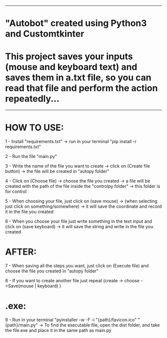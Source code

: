 ------------------------------------------------------------------------------------------------------------------------------------------------------------------------
# "Autobot" created using Python3 and Customtkinter

# This project saves your inputs (mouse and keyboard text) and saves them in a.txt file, so you can read that file and perform the action repeatedly...

------------------------------------------------------------------------------------------------------------------------------------------------------------------------

# HOW TO USE:
1 - Install "requirements.txt" -> run in your terminal "pip install -r requirements.txt"

2 - Run the file "main.py"

3 - Write the name of the file you want to create -> click on (Create file button) -> the file will be created in "autopy folder"

4 - Click on (Choose file) -> choose the file you created -> a file will be created with the path of the file inside the "controlpy folder" -> this folder is for control

5 - When choosing your file, just click on (save mouse) -> (when selecting just click on something/somewhere) -> it will save the coordinate and record it in the file you created

6 - When you choose your file just write something in the text input and click on (save keyboard) -> it will save the string and write in the file you created

# AFTER:
7 - When saving all the steps you want, just click on (Execute file) and choose the file you created in "autopy folder"

8 - If you want to create another file just repeat (create -> choose ->Save(mouse | keyboard) )

# .exe:
9 - Run in your terminal "pyinstaller -w -F -i "{path}/favicon.ico" "{path}/main.py" -> To find the executable file, open the dist folder, and take the file.exe and place it in the same path as main.py